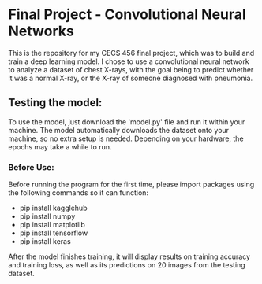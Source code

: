 # Final Project - Convolutional Neural Networks
This is the repository for my CECS 456 final project, which was to build and train a deep learning model. I chose to use a convolutional neural network to analyze a dataset of chest X-rays, with the goal being to predict whether it was a normal X-ray, or the X-ray of someone diagnosed with pneumonia.  

## Testing the model:  
To use the model, just download the 'model.py' file and run it within your machine. The model automatically downloads the dataset onto your machine, so no extra setup is needed. Depending on your hardware, the epochs may take a while to run.  

### Before Use:
Before running the program for the first time, please import packages using the following commands so it can function:  
- pip install kagglehub
- pip install numpy
- pip install matplotlib
- pip install tensorflow
- pip install keras

After the model finishes training, it will display results on training accuracy and training loss, as well as its predictions on 20 images from the testing dataset.
